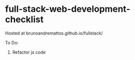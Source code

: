 # full-stack-web-development-checklist
Hosted at brunoandremattos.github.io/fullstack/

To Do:
1. Refactor js code
